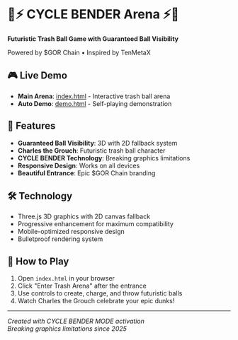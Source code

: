 # 🔄⚡ CYCLE BENDER Arena ⚡🔄

**Futuristic Trash Ball Game with Guaranteed Ball Visibility**

Powered by $GOR Chain • Inspired by TenMetaX

## 🎮 Live Demo

- **Main Arena**: [index.html](index.html) - Interactive trash ball arena
- **Auto Demo**: [demo.html](demo.html) - Self-playing demonstration

## 🚀 Features

- **Guaranteed Ball Visibility**: 3D with 2D fallback system
- **Charles the Grouch**: Futuristic trash ball character
- **CYCLE BENDER Technology**: Breaking graphics limitations
- **Responsive Design**: Works on all devices
- **Beautiful Entrance**: Epic $GOR Chain branding

## 🛠️ Technology

- Three.js 3D graphics with 2D canvas fallback
- Progressive enhancement for maximum compatibility
- Mobile-optimized responsive design
- Bulletproof rendering system

## 🎯 How to Play

1. Open `index.html` in your browser
2. Click "Enter Trash Arena" after the entrance
3. Use controls to create, charge, and throw futuristic balls
4. Watch Charles the Grouch celebrate your epic dunks!

---

*Created with CYCLE BENDER MODE activation*  
*Breaking graphics limitations since 2025*